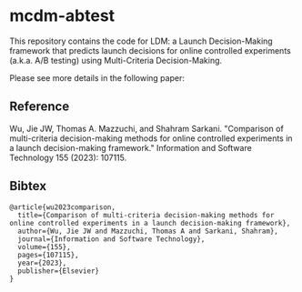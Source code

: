 # mcdm-abtest
This repository contains the code for LDM: a Launch Decision-Making framework that predicts launch decisions for online controlled experiments (a.k.a. A/B testing) using Multi-Criteria Decision-Making. 

Please see more details in the following paper:

## Reference
Wu, Jie JW, Thomas A. Mazzuchi, and Shahram Sarkani. "Comparison of multi-criteria decision-making methods for online controlled experiments in a launch decision-making framework." Information and Software Technology 155 (2023): 107115.

## Bibtex 

```
@article{wu2023comparison,
  title={Comparison of multi-criteria decision-making methods for online controlled experiments in a launch decision-making framework},
  author={Wu, Jie JW and Mazzuchi, Thomas A and Sarkani, Shahram},
  journal={Information and Software Technology},
  volume={155},
  pages={107115},
  year={2023},
  publisher={Elsevier}
}
```
